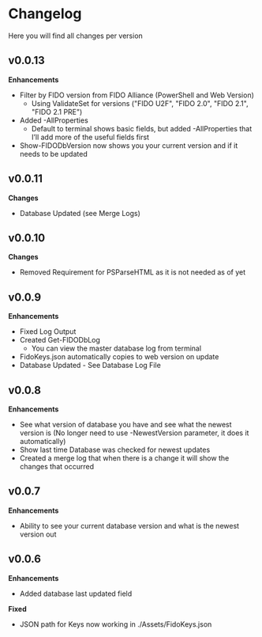 # Changelog

Here you will find all changes per version

## v0.0.13

**Enhancements**

* Filter by FIDO version from FIDO Alliance (PowerShell and Web Version)
  * Using ValidateSet for versions ("FIDO U2F", "FIDO 2.0", "FIDO 2.1", "FIDO 2.1 PRE")
* Added -AllProperties
  * Default to terminal shows basic fields, but added -AllProperties that I’ll add more of the useful fields first
* Show-FIDODbVersion now shows you your current version and if it needs to be updated

## v0.0.11

**Changes**

* Database Updated (see Merge Logs)

## v0.0.10

**Changes**

* Removed Requirement for PSParseHTML as it is not needed as of yet

## v0.0.9

**Enhancements**

* Fixed Log Output
* Created Get-FIDODbLog
  * You can view the master database log from terminal
* FidoKeys.json automatically copies to web version on update
* Database Updated - See Database Log File

## v0.0.8

**Enhancements**

- See what version of database you have and see what the newest version is (No longer need to use -NewestVersion parameter, it does it automatically)
- Show last time Database was checked for newest updates
- Created a merge log that when there is a change it will show the changes that occurred

## v0.0.7

**Enhancements**

- Ability to see your current database version and what is the newest version out

## v0.0.6

**Enhancements**

- Added database last updated field

**Fixed**

- JSON path for Keys now working in ./Assets/FidoKeys.json
